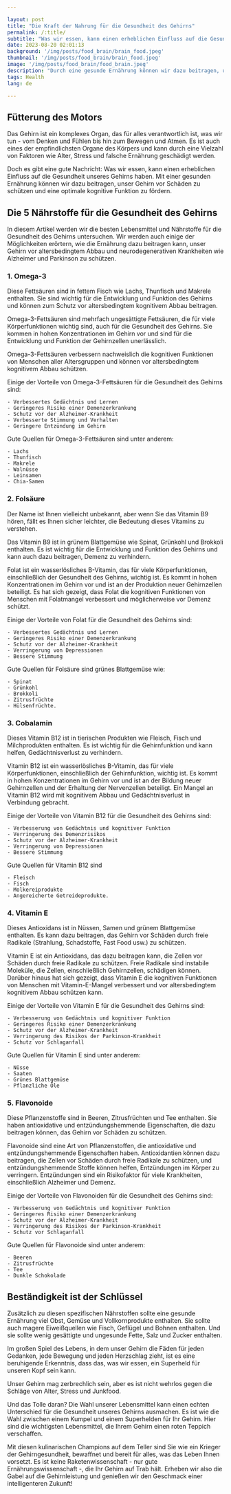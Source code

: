```yaml
---

layout: post 
title: "Die Kraft der Nahrung für die Gesundheit des Gehirns"
permalink: /:title/ 
subtitle: "Was wir essen, kann einen erheblichen Einfluss auf die Gesundheit unseres Gehirns haben."
date: 2023-08-20 02:01:13 
background: '/img/posts/food_brain/brain_food.jpeg'
thumbnail: '/img/posts/food_brain/brain_food.jpeg'
image: '/img/posts/food_brain/food_brain.jpeg'
description: "Durch eine gesunde Ernährung können wir dazu beitragen, unser Gehirn vor Schäden zu schützen und eine optimale kognitive Funktion zu fördern."
tags: Health
lang: de

---
```



## Fütterung des Motors

Das Gehirn ist ein komplexes Organ, das für alles verantwortlich ist, was wir tun - vom Denken und Fühlen bis hin zum Bewegen und Atmen. Es ist auch eines der empfindlichsten Organe des Körpers und kann durch eine Vielzahl von Faktoren wie Alter, Stress und falsche Ernährung geschädigt werden.

Doch es gibt eine gute Nachricht: Was wir essen, kann einen erheblichen Einfluss auf die Gesundheit unseres Gehirns haben. Mit einer gesunden Ernährung können wir dazu beitragen, unser Gehirn vor Schäden zu schützen und eine optimale kognitive Funktion zu fördern.

## Die 5 Nährstoffe für die Gesundheit des Gehirns

In diesem Artikel werden wir die besten Lebensmittel und Nährstoffe für die Gesundheit des Gehirns untersuchen. Wir werden auch einige der Möglichkeiten erörtern, wie die Ernährung dazu beitragen kann, unser Gehirn vor altersbedingtem Abbau und neurodegenerativen Krankheiten wie Alzheimer und Parkinson zu schützen.

### 1. Omega-3

Diese Fettsäuren sind in fettem Fisch wie Lachs, Thunfisch und Makrele enthalten. Sie sind wichtig für die Entwicklung und Funktion des Gehirns und können zum Schutz vor altersbedingtem kognitivem Abbau beitragen.

Omega-3-Fettsäuren sind mehrfach ungesättigte Fettsäuren, die für viele Körperfunktionen wichtig sind, auch für die Gesundheit des Gehirns. Sie kommen in hohen Konzentrationen im Gehirn vor und sind für die Entwicklung und Funktion der Gehirnzellen unerlässlich.

Omega-3-Fettsäuren verbessern nachweislich die kognitiven Funktionen von Menschen aller Altersgruppen und können vor altersbedingtem kognitivem Abbau schützen.

Einige der Vorteile von Omega-3-Fettsäuren für die Gesundheit des Gehirns sind:

    - Verbessertes Gedächtnis und Lernen
    - Geringeres Risiko einer Demenzerkrankung
    - Schutz vor der Alzheimer-Krankheit
    - Verbesserte Stimmung und Verhalten
    - Geringere Entzündung im Gehirn

Gute Quellen für Omega-3-Fettsäuren sind unter anderem:

    - Lachs
    - Thunfisch
    - Makrele
    - Walnüsse
    - Leinsamen
    - Chia-Samen


### 2. Folsäure

Der Name ist Ihnen vielleicht unbekannt, aber wenn Sie das Vitamin B9 hören, fällt es Ihnen sicher leichter, die Bedeutung dieses Vitamins zu verstehen.

Das Vitamin B9 ist in grünem Blattgemüse wie Spinat, Grünkohl und Brokkoli enthalten. Es ist wichtig für die Entwicklung und Funktion des Gehirns und kann auch dazu beitragen, Demenz zu verhindern.

Folat ist ein wasserlösliches B-Vitamin, das für viele Körperfunktionen, einschließlich der Gesundheit des Gehirns, wichtig ist. Es kommt in hohen Konzentrationen im Gehirn vor und ist an der Produktion neuer Gehirnzellen beteiligt. Es hat sich gezeigt, dass Folat die kognitiven Funktionen von Menschen mit Folatmangel verbessert und möglicherweise vor Demenz schützt.

Einige der Vorteile von Folat für die Gesundheit des Gehirns sind:

    - Verbessertes Gedächtnis und Lernen
    - Geringeres Risiko einer Demenzerkrankung
    - Schutz vor der Alzheimer-Krankheit
    - Verringerung von Depressionen
    - Bessere Stimmung


Gute Quellen für Folsäure sind grünes Blattgemüse wie:

    - Spinat
    - Grünkohl
    - Brokkoli
    - Zitrusfrüchte
    - Hülsenfrüchte.

### 3. Cobalamin

Dieses Vitamin B12 ist in tierischen Produkten wie Fleisch, Fisch und Milchprodukten enthalten. Es ist wichtig für die Gehirnfunktion und kann helfen, Gedächtnisverlust zu verhindern.

Vitamin B12 ist ein wasserlösliches B-Vitamin, das für viele Körperfunktionen, einschließlich der Gehirnfunktion, wichtig ist. Es kommt in hohen Konzentrationen im Gehirn vor und ist an der Bildung neuer Gehirnzellen und der Erhaltung der Nervenzellen beteiligt. Ein Mangel an Vitamin B12 wird mit kognitivem Abbau und Gedächtnisverlust in Verbindung gebracht.

Einige der Vorteile von Vitamin B12 für die Gesundheit des Gehirns sind:

    - Verbesserung von Gedächtnis und kognitiver Funktion
    - Verringerung des Demenzrisikos
    - Schutz vor der Alzheimer-Krankheit
    - Verringerung von Depressionen
    - Bessere Stimmung

Gute Quellen für Vitamin B12 sind

    - Fleisch
    - Fisch
    - Molkereiprodukte
    - Angereicherte Getreideprodukte.

### 4. Vitamin E

Dieses Antioxidans ist in Nüssen, Samen und grünem Blattgemüse enthalten. Es kann dazu beitragen, das Gehirn vor Schäden durch freie Radikale (Strahlung, Schadstoffe, Fast Food usw.) zu schützen.

Vitamin E ist ein Antioxidans, das dazu beitragen kann, die Zellen vor Schäden durch freie Radikale zu schützen. Freie Radikale sind instabile Moleküle, die Zellen, einschließlich Gehirnzellen, schädigen können. Darüber hinaus hat sich gezeigt, dass Vitamin E die kognitiven Funktionen von Menschen mit Vitamin-E-Mangel verbessert und vor altersbedingtem kognitivem Abbau schützen kann.

Einige der Vorteile von Vitamin E für die Gesundheit des Gehirns sind:

    - Verbesserung von Gedächtnis und kognitiver Funktion
    - Geringeres Risiko einer Demenzerkrankung
    - Schutz vor der Alzheimer-Krankheit
    - Verringerung des Risikos der Parkinson-Krankheit
    - Schutz vor Schlaganfall

Gute Quellen für Vitamin E sind unter anderem:

    - Nüsse
    - Saaten
    - Grünes Blattgemüse
    - Pflanzliche Öle

### 5. Flavonoide

Diese Pflanzenstoffe sind in Beeren, Zitrusfrüchten und Tee enthalten. Sie haben antioxidative und entzündungshemmende Eigenschaften, die dazu beitragen können, das Gehirn vor Schäden zu schützen.

Flavonoide sind eine Art von Pflanzenstoffen, die antioxidative und entzündungshemmende Eigenschaften haben. Antioxidantien können dazu beitragen, die Zellen vor Schäden durch freie Radikale zu schützen, und entzündungshemmende Stoffe können helfen, Entzündungen im Körper zu verringern. Entzündungen sind ein Risikofaktor für viele Krankheiten, einschließlich Alzheimer und Demenz.

Einige der Vorteile von Flavonoiden für die Gesundheit des Gehirns sind:

    - Verbesserung von Gedächtnis und kognitiver Funktion
    - Geringeres Risiko einer Demenzerkrankung
    - Schutz vor der Alzheimer-Krankheit
    - Verringerung des Risikos der Parkinson-Krankheit
    - Schutz vor Schlaganfall

Gute Quellen für Flavonoide sind unter anderem:

    - Beeren
    - Zitrusfrüchte
    - Tee
    - Dunkle Schokolade

## Beständigkeit ist der Schlüssel

Zusätzlich zu diesen spezifischen Nährstoffen sollte eine gesunde Ernährung viel Obst, Gemüse und Vollkornprodukte enthalten. Sie sollte auch magere Eiweißquellen wie Fisch, Geflügel und Bohnen enthalten. Und sie sollte wenig gesättigte und ungesunde Fette, Salz und Zucker enthalten.

Im großen Spiel des Lebens, in dem unser Gehirn die Fäden für jeden Gedanken, jede Bewegung und jeden Herzschlag zieht, ist es eine beruhigende Erkenntnis, dass das, was wir essen, ein Superheld für unseren Kopf sein kann.

Unser Gehirn mag zerbrechlich sein, aber es ist nicht wehrlos gegen die Schläge von Alter, Stress und Junkfood.

Und das Tolle daran? Die Wahl unserer Lebensmittel kann einen echten Unterschied für die Gesundheit unseres Gehirns ausmachen. Es ist wie die Wahl zwischen einem Kumpel und einem Superhelden für Ihr Gehirn. Hier sind die wichtigsten Lebensmittel, die Ihrem Gehirn einen roten Teppich verschaffen.

Mit diesen kulinarischen Champions auf dem Teller sind Sie wie ein Krieger der Gehirngesundheit, bewaffnet und bereit für alles, was das Leben Ihnen vorsetzt. Es ist keine Raketenwissenschaft - nur gute Ernährungswissenschaft -, die Ihr Gehirn auf Trab hält. Erheben wir also die Gabel auf die Gehirnleistung und genießen wir den Geschmack einer intelligenteren Zukunft!